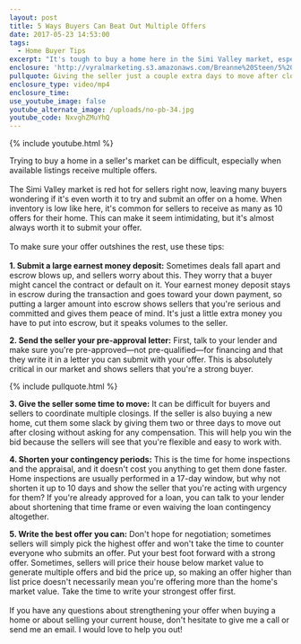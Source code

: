 ```yaml
---
layout: post
title: 5 Ways Buyers Can Beat Out Multiple Offers
date: 2017-05-23 14:53:00
tags:
  - Home Buyer Tips
excerpt: "It's tough to buy a home here in the Simi Valley market, especially when the home you want receives multiple offers. These five tips will make your offer stand out amongst the competition."
enclosure: 'http://vyralmarketing.s3.amazonaws.com/Breanne%20Steen/5%20Tips%20for%20Beating%20the%20Competition%20for%20the%20Home%20You%20Want.mp4'
pullquote: Giving the seller just a couple extra days to move after close goes a long way.
enclosure_type: video/mp4
enclosure_time:
use_youtube_image: false
youtube_alternate_image: /uploads/no-pb-34.jpg
youtube_code: NxvghZMuYhQ
---
```



{% include youtube.html %}

Trying to buy a home in a seller's market can be difficult, especially when available listings receive multiple offers.
<br>
<br>The Simi Valley market is red hot for sellers right now, leaving many buyers wondering if it's even worth it to try and submit an offer on a home. When inventory is low like here, it's common for sellers to receive as many as 10 offers for their home. This can make it seem intimidating, but it's almost always worth it to submit your offer.
<br>
<br>To make sure your offer outshines the rest, use these tips:
<br>
<br>**1. Submit a large earnest money deposit:** Sometimes deals fall apart and escrow blows up, and sellers worry about this. They worry that a buyer might cancel the contract or default on it. Your earnest money deposit stays in escrow during the transaction and goes toward your down payment, so putting a larger amount into escrow shows sellers that you're serious and committed and gives them peace of mind. It's just a little extra money you have to put into escrow, but it speaks volumes to the seller.

**2. Send the seller your pre-approval letter:** First, talk to your lender and make sure you're pre-approved—not pre-qualified—for financing and that they write it in a letter you can submit with your offer. This is absolutely critical in our market and shows sellers that you're a strong buyer.

{% include pullquote.html %}

**3. Give the seller some time to move:** It can be difficult for buyers and sellers to coordinate multiple closings. If the seller is also buying a new home, cut them some slack by giving them two or three days to move out after closing without asking for any compensation. This will help you win the bid because the sellers will see that you're flexible and easy to work with.

**4. Shorten your contingency periods:** This is the time for home inspections and the appraisal, and it doesn't cost you anything to get them done faster. Home inspections are usually performed in a 17-day window, but why not shorten it up to 10 days and show the seller that you're acting with urgency for them? If you're already approved for a loan, you can talk to your lender about shortening that time frame or even waiving the loan contingency altogether.

**5. Write the best offer you can:** Don't hope for negotiation; sometimes sellers will simply pick the highest offer and won't take the time to counter everyone who submits an offer. Put your best foot forward with a strong offer. Sometimes, sellers will price their house below market value to generate multiple offers and bid the price up, so making an offer higher than list price doesn't necessarily mean you're offering more than the home's market value. Take the time to write your strongest offer first.
<br>
<br>If you have any questions about strengthening your offer when buying a home or about selling your current house, don't hesitate to give me a call or send me an email. I would love to help you out!